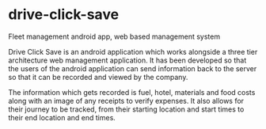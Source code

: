 drive-click-save
================

Fleet management android app, web based management system

Drive Click Save is an android application which works alongside a three tier architecture web management application.
It has been developed so that the users of the android application can send information back to the server so that it
can be recorded and viewed by the company. 

The information which gets recorded is fuel, hotel, materials and food costs along with an image of any receipts to 
verify expenses.  It also allows for their journey to be tracked, from their starting location and start times to 
their end location and end times. 
